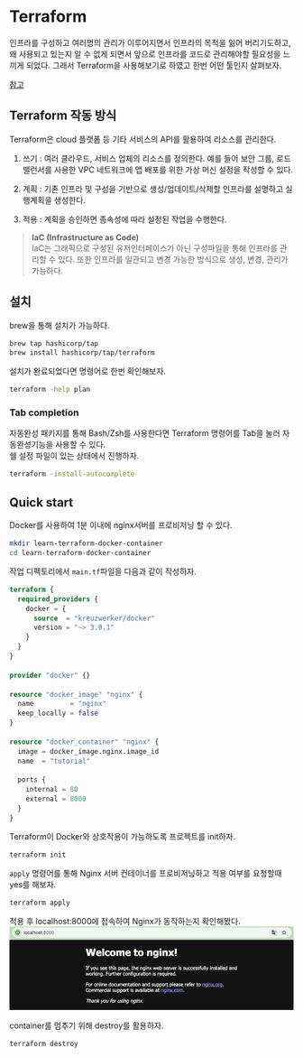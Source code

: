 Terraform
===
인프라를 구성하고 여러명의 관리가 이루어지면서 인프라의 목적을 잃어 버리기도하고, 왜 사용되고 있는지 알 수 없게 되면서 앞으로 인프라를 코드로 관리해야할 필요성을 느끼게 되었다. 그래서 Terraform을 사용해보기로 하였고 한번 어떤 툴인지 살펴보자.

[참고](https://developer.hashicorp.com/terraform?product_intent=terraform)


## Terraform 작동 방식
Terraform은 cloud 플랫폼 등 기타 서비스의 API를 활용하여 리소스를 관리한다.

1. 쓰기 : 여러 클라우드, 서비스 업체의 리소스를 정의한다.
예를 들어 보안 그룹, 로드 밸런서를 사용한 VPC 네트워크에 앱 배포를 위한 가상 머신 설정을 작성할 수 있다.

2. 계획 : 기존 인프라 및 구성을 기반으로 생성/업데이트/삭제할 인프라를 설명하고 실행계획을 생성한다.

3. 적용 : 계획을 승인하면 종속성에 따라 설정된 작업을 수행한다.

>**IaC (Infrastructure as Code)**   
 IaC는 그래픽으로 구성된 유저인터페이스가 아닌 구성파일을 통해 인프라를 관리할 수 있다. 또한 인프라를 일관되고 변경 가능한 방식으로 생성, 변경, 관리가 가능하다.


 ## 설치
brew을 통해 설치가 가능하다.
``` sh
brew tap hashicorp/tap
brew install hashicorp/tap/terraform
```
 설치가 완료되었다면 명령어로 한번 확인해보자.

 ``` sh
terraform -help plan
 ```

### Tab completion
자동완성 패키지를 통해 Bash/Zsh를 사용한다면 Terraform 명령어를 Tab을 눌러 자동완성기능을 사용할 수 있다.   
쉘 설정 파일이 있는 상태에서 진행하자.

``` sh
terraform -install-autocomplete
```


## Quick start
Docker를 사용하여 1분 이내에 nginx서버를 프로비저닝 할 수 있다.

``` sh
mkdir learn-terraform-docker-container
cd learn-terraform-docker-container
```

작업 디펙토리에서 `main.tf`파일을 다음과 같이 작성하자.
``` tf
terraform {
  required_providers {
    docker = {
      source  = "kreuzwerker/docker"
      version = "~> 3.0.1"
    }
  }
}

provider "docker" {}

resource "docker_image" "nginx" {
  name         = "nginx"
  keep_locally = false
}

resource "docker_container" "nginx" {
  image = docker_image.nginx.image_id
  name  = "tutorial"

  ports {
    internal = 80
    external = 8000
  }
}
```

Terraform이 Docker와 상호작용이 가능하도록 프로젝트를 init하자.

``` sh
terraform init
```
`apply` 명령어를 통해 Nginx 서버 컨테이너를 프로비저닝하고 적용 여부를 요청할때 yes를 해보자.

``` sh
terraform apply
```

적용 후 localhost:8000에 접속하여 Nginx가 동작하는지 확인해봤다.
<img src="./.static/.img/nginx.png"></img>

container를 멈추기 위해 destroy를 활용하자.

``` sh
terraform destroy
```